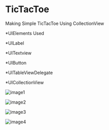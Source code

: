 # TicTacToe

Making Simple TicTacToe Using CollectionView

*UIElements Used

*UILabel

*UITextview

*UIButton

*UITableViewDelegate

*UICollectionView

![image1](https://user-images.githubusercontent.com/83833264/125187119-a85ca300-e24b-11eb-831d-12bedb77d575.jpg)

![image2](https://user-images.githubusercontent.com/83833264/125187123-ac88c080-e24b-11eb-9424-864baa18b9e1.jpg)

![image3](https://user-images.githubusercontent.com/83833264/125187125-b01c4780-e24b-11eb-9bf0-b0e4ceaab610.jpg)

![image4](https://user-images.githubusercontent.com/83833264/125187139-bdd1cd00-e24b-11eb-95ad-7494047796b8.jpg)

